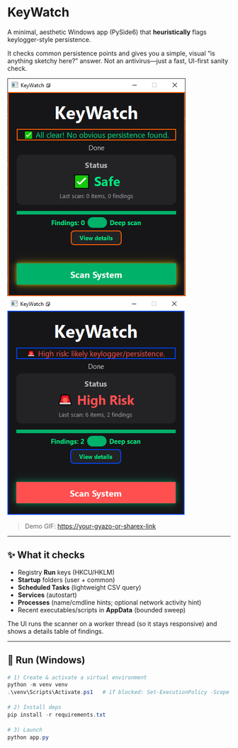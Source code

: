 # KeyWatch

A minimal, aesthetic Windows app (PySide6) that **heuristically** flags keylogger-style persistence.

It checks common persistence points and gives you a simple, visual “is anything sketchy here?” answer.
Not an antivirus—just a fast, UI-first sanity check.

![All clear](./screenshots/all_clear.png)
![Warning](./screenshots/warning.png)

> Demo GIF: <https://your-gyazo-or-sharex-link>

---

## ✨ What it checks

- Registry **Run** keys (HKCU/HKLM)
- **Startup** folders (user + common)
- **Scheduled Tasks** (lightweight CSV query)
- **Services** (autostart)
- **Processes** (name/cmdline hints; optional network activity hint)
- Recent executables/scripts in **AppData** (bounded sweep)

The UI runs the scanner on a worker thread (so it stays responsive) and shows a details table of findings.

---

## 🚀 Run (Windows)

```powershell
# 1) Create & activate a virtual environment
python -m venv venv
.\venv\Scripts\Activate.ps1   # if blocked: Set-ExecutionPolicy -Scope Process Bypass

# 2) Install deps
pip install -r requirements.txt

# 3) Launch
python app.py
